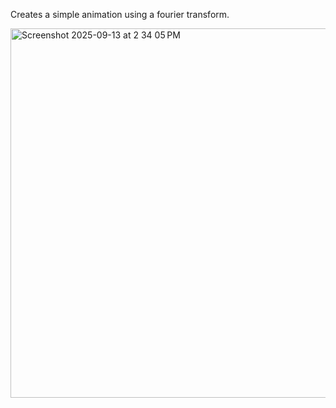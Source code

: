 Creates a simple animation using a fourier transform.

<img width="590" height="591" alt="Screenshot 2025-09-13 at 2 34 05 PM" src="https://github.com/user-attachments/assets/c8a00c9b-fb99-44ae-b2b3-a8c1d8d2d5c0" />
